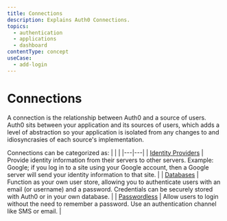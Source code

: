 ```yaml
---
title: Connections
description: Explains Auth0 Connections.
topics:
  - authentication
  - applications
  - dashboard
contentType: concept
useCase:
  - add-login
---
```

# Connections

A connection is the relationship between Auth0 and a source of users. Auth0 sits between your application and its sources of users, which adds a level of abstraction so your application is isolated from any changes to and idiosyncrasies of each source's implementation.

Connections can be categorized as:
|   |   |
|---|---|
| [Identity Providers](/connections/concept/identity-provider) | Provide identity information from their servers to other servers. Example: Google; if you log in to a site using your Google account, then a Google server will send your identity information to that site. |
| [Databases](/connections/concept/database-connection) | Function as your own user store, allowing you to authenticate users with an email (or username) and a password. Credentials can be securely stored with Auth0 or in your own database. |
| [Passwordless](/connections/concept/passwordless) | Allow users to login without the need to remember a password. Use an authentication channel like SMS or email. |
